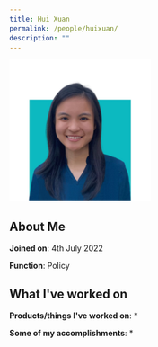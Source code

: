 ```yaml
---
title: Hui Xuan
permalink: /people/huixuan/
description: ""
---
```

<img src="/images/headshots/Hui%20xuan.jpg" alt="Huixuan" style="width:50%;margin-left:0">

## About Me
**Joined on**: 4th July 2022

**Function**: Policy

## What I've worked on

**Products/things I've worked on**: 
* 

**Some of my accomplishments**:
*